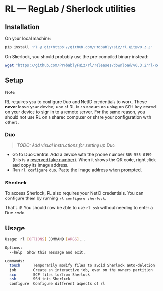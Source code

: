# RL — RegLab / Sherlock utilities

## Installation

On your local machine:
```bash
pip install "rl @ git+https://github.com/ProbablyFaiz/rl.git@v0.3.2"
```

On Sherlock, you should probably use the pre-compiled binary instead:
```bash
wget "https://github.com/ProbablyFaiz/rl/releases/download/v0.3.2/rl-centos7-x86" -O ~/.local/bin/rl
```


## Setup

> [!NOTE]
> RL requires you to configure Duo and NetID credentials to work. These **never** leave your device;
> use of RL is as secure as using an SSH key stored on your device to sign in to a remote server.
> For the same reason, you should not use RL on a shared computer or share your configuration with others.

### Duo

> *TODO: Add visual instructions for setting up Duo.*

- Go to Duo Central. Add a device with the phone number `805-555-0199` (this is a [reserved fake number](https://arc.net/l/quote/fbclpupw)). When it shows the QR code, right click and copy its image address.
- Run `rl configure duo`. Paste the image address when prompted.


### Sherlock

To access Sherlock, RL also requires your NetID credentials. You can configure them by running `rl configure sherlock`.

That's it! You should now be able to use `rl ssh` without needing to enter a Duo code.

## Usage

```bash
Usage: rl [OPTIONS] COMMAND [ARGS]...

Options:
  --help  Show this message and exit.

Commands:
  touch      Temporarily modify files to avoid Sherlock auto-deletion
  job        Create an interactive job, even on the owners partition
  scp        SCP files to/from Sherlock
  ssh        SSH into Sherlock
  configure  Configure different aspects of rl
```
